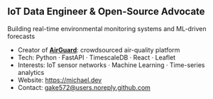 ## **IoT Data Engineer & Open-Source Advocate**

Building real-time environmental monitoring systems and ML-driven forecasts

- Creator of [**AirGuard**](https://github.com/gake572/airguard): crowdsourced air-quality platform  
- Tech: Python · FastAPI · TimescaleDB · React · Leaflet 
- Interests:  IoT sensor networks · Machine Learning · Time-series analytics
- Website: https://michael.dev  
- Contact: gake572@users.noreply.github.com
